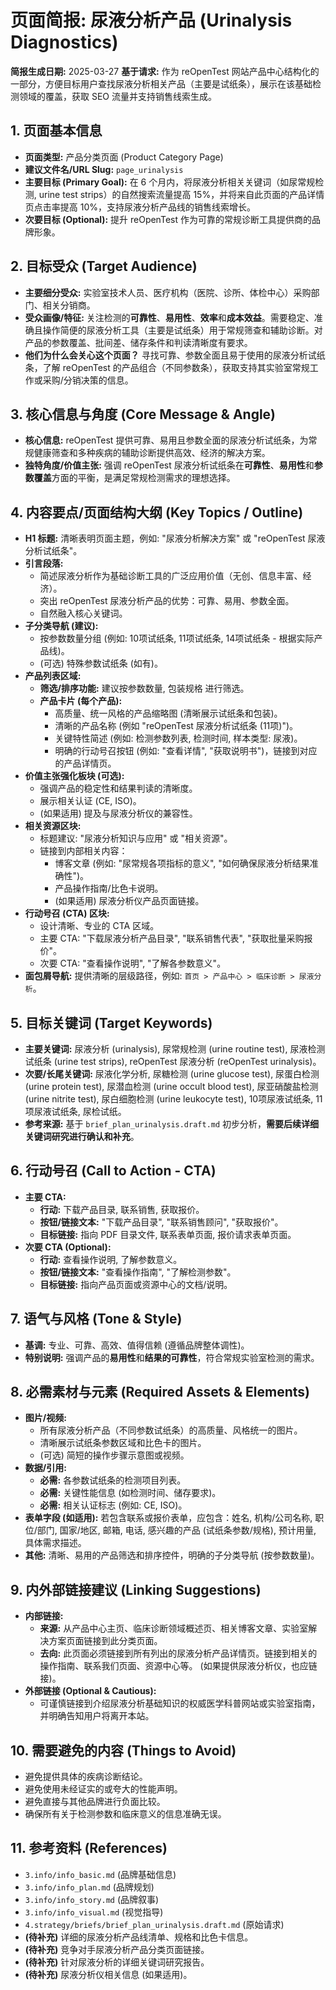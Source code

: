 # 页面简报: 尿液分析产品 (Urinalysis Diagnostics)

**简报生成日期:** 2025-03-27
**基于请求:** 作为 reOpenTest 网站产品中心结构化的一部分，方便目标用户查找尿液分析相关产品（主要是试纸条），展示在该基础检测领域的覆盖，获取 SEO 流量并支持销售线索生成。

## 1. 页面基本信息

*   **页面类型:** 产品分类页面 (Product Category Page)
*   **建议文件名/URL Slug:** `page_urinalysis`
*   **主要目标 (Primary Goal):** 在 6 个月内，将尿液分析相关关键词（如尿常规检测, urine test strips）的自然搜索流量提高 15%，并将来自此页面的产品详情页点击率提高 10%，支持尿液分析产品线的销售线索增长。
*   **次要目标 (Optional):** 提升 reOpenTest 作为可靠的常规诊断工具提供商的品牌形象。

## 2. 目标受众 (Target Audience)

*   **主要细分受众:** 实验室技术人员、医疗机构（医院、诊所、体检中心）采购部门、相关分销商。
*   **受众画像/特征:** 关注检测的**可靠性**、**易用性**、**效率**和**成本效益**。需要稳定、准确且操作简便的尿液分析工具（主要是试纸条）用于常规筛查和辅助诊断。对产品的参数覆盖、批间差、储存条件和判读清晰度有要求。
*   **他们为什么会关心这个页面？** 寻找可靠、参数全面且易于使用的尿液分析试纸条，了解 reOpenTest 的产品组合（不同参数条），获取支持其实验室常规工作或采购/分销决策的信息。

## 3. 核心信息与角度 (Core Message & Angle)

*   **核心信息:** reOpenTest 提供可靠、易用且参数全面的尿液分析试纸条，为常规健康筛查和多种疾病的辅助诊断提供高效、经济的解决方案。
*   **独特角度/价值主张:** 强调 reOpenTest 尿液分析试纸条在**可靠性**、**易用性**和**参数覆盖**方面的平衡，是满足常规检测需求的理想选择。

## 4. 内容要点/页面结构大纲 (Key Topics / Outline)

*   **H1 标题:** 清晰表明页面主题，例如: "尿液分析解决方案" 或 "reOpenTest 尿液分析试纸条"。
*   **引言段落:**
    *   简述尿液分析作为基础诊断工具的广泛应用价值（无创、信息丰富、经济）。
    *   突出 reOpenTest 尿液分析产品的优势：可靠、易用、参数全面。
    *   自然融入核心关键词。
*   **子分类导航 (建议):**
    *   按参数数量分组 (例如: 10项试纸条, 11项试纸条, 14项试纸条 - 根据实际产品线)。
    *   (可选) 特殊参数试纸条 (如有)。
*   **产品列表区域:**
    *   **筛选/排序功能:** 建议按参数数量, 包装规格 进行筛选。
    *   **产品卡片 (每个产品):**
        *   高质量、统一风格的产品缩略图 (清晰展示试纸条和包装)。
        *   清晰的产品名称 (例如 "reOpenTest 尿液分析试纸条 (11项)")。
        *   关键特性简述 (例如: 检测参数列表, 检测时间, 样本类型: 尿液)。
        *   明确的行动号召按钮 (例如: "查看详情", "获取说明书")，链接到对应的产品详情页。
*   **价值主张强化板块 (可选):**
    *   强调产品的稳定性和结果判读的清晰度。
    *   展示相关认证 (CE, ISO)。
    *   (如果适用) 提及与尿液分析仪的兼容性。
*   **相关资源区块:**
    *   标题建议: "尿液分析知识与应用" 或 "相关资源"。
    *   链接到内部相关内容：
        *   博客文章 (例如: "尿常规各项指标的意义", "如何确保尿液分析结果准确性")。
        *   产品操作指南/比色卡说明。
        *   (如果适用) 尿液分析仪产品页面链接。
*   **行动号召 (CTA) 区块:**
    *   设计清晰、专业的 CTA 区域。
    *   主要 CTA: "下载尿液分析产品目录", "联系销售代表", "获取批量采购报价"。
    *   次要 CTA: "查看操作说明", "了解各参数意义"。
*   **面包屑导航:** 提供清晰的层级路径，例如: `首页 > 产品中心 > 临床诊断 > 尿液分析`。

## 5. 目标关键词 (Target Keywords)

*   **主要关键词:** 尿液分析 (urinalysis), 尿常规检测 (urine routine test), 尿液检测试纸条 (urine test strips), reOpenTest 尿液分析 (reOpenTest urinalysis)。
*   **次要/长尾关键词:** 尿液化学分析, 尿糖检测 (urine glucose test), 尿蛋白检测 (urine protein test), 尿潜血检测 (urine occult blood test), 尿亚硝酸盐检测 (urine nitrite test), 尿白细胞检测 (urine leukocyte test), 10项尿液试纸条, 11项尿液试纸条, 尿检试纸。
*   **参考来源:** 基于 `brief_plan_urinalysis.draft.md` 初步分析，**需要后续详细关键词研究进行确认和补充**。

## 6. 行动号召 (Call to Action - CTA)

*   **主要 CTA:**
    *   **行动:** 下载产品目录, 联系销售, 获取报价。
    *   **按钮/链接文本:** "下载产品目录", "联系销售顾问", "获取报价"。
    *   **目标链接:** 指向 PDF 目录文件, 联系表单页面, 报价请求表单页面。
*   **次要 CTA (Optional):**
    *   **行动:** 查看操作说明, 了解参数意义。
    *   **按钮/链接文本:** "查看操作指南", "了解检测参数"。
    *   **目标链接:** 指向产品页面或资源中心的文档/说明。

## 7. 语气与风格 (Tone & Style)

*   **基调:** 专业、可靠、高效、值得信赖 (遵循品牌整体调性)。
*   **特别说明:** 强调产品的**易用性**和**结果的可靠性**，符合常规实验室检测的需求。

## 8. 必需素材与元素 (Required Assets & Elements)

*   **图片/视频:**
    *   所有尿液分析产品（不同参数试纸条）的高质量、风格统一的图片。
    *   清晰展示试纸条参数区域和比色卡的图片。
    *   (可选) 简短的操作步骤示意图或视频。
*   **数据/引用:**
    *   **必需:** 各参数试纸条的检测项目列表。
    *   **必需:** 关键性能信息 (如检测时间、储存要求)。
    *   **必需:** 相关认证标志 (例如: CE, ISO)。
*   **表单字段 (如适用):** 若包含联系或报价表单，应包含：姓名, 机构/公司名称, 职位/部门, 国家/地区, 邮箱, 电话, 感兴趣的产品 (试纸条参数/规格), 预计用量, 具体需求描述。
*   **其他:** 清晰、易用的产品筛选和排序控件，明确的子分类导航 (按参数数量)。

## 9. 内外部链接建议 (Linking Suggestions)

*   **内部链接:**
    *   **来源:** 从产品中心主页、临床诊断领域概述页、相关博客文章、实验室解决方案页面链接到此分类页面。
    *   **去向:** 此页面必须链接到所有列出的尿液分析产品详情页。链接到相关的操作指南、联系我们页面、资源中心等。 (如果提供尿液分析仪，也应链接)。
*   **外部链接 (Optional & Cautious):**
    *   可谨慎链接到介绍尿液分析基础知识的权威医学科普网站或实验室指南，并明确告知用户将离开本站。

## 10. 需要避免的内容 (Things to Avoid)

*   避免提供具体的疾病诊断结论。
*   避免使用未经证实的或夸大的性能声明。
*   避免直接与其他品牌进行负面比较。
*   确保所有关于检测参数和临床意义的信息准确无误。

## 11. 参考资料 (References)

*   `3.info/info_basic.md` (品牌基础信息)
*   `3.info/info_plan.md` (品牌规划)
*   `3.info/info_story.md` (品牌叙事)
*   `3.info/info_visual.md` (视觉指导)
*   `4.strategy/briefs/brief_plan_urinalysis.draft.md` (原始请求)
*   **(待补充)** 详细的尿液分析产品线清单、规格和比色卡信息。
*   **(待补充)** 竞争对手尿液分析产品分类页面链接。
*   **(待补充)** 针对尿液分析的详细关键词研究报告。
*   **(待补充)** 尿液分析仪相关信息 (如果适用)。
